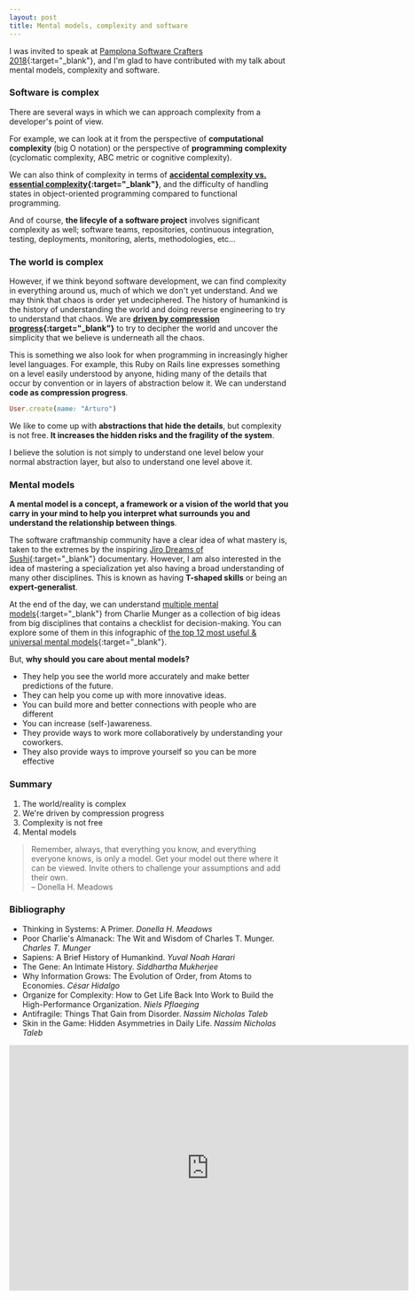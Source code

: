 ```yaml
---
layout: post
title: Mental models, complexity and software
---
```


I was invited to speak at [Pamplona Software Crafters
2018][1]{:target="_blank"}, and I'm glad to have contributed with my talk about
mental models, complexity and software.


### Software is complex

There are several ways in which we can approach complexity from a developer's point of view.

For example, we can look at it from the perspective of **computational
complexity** (big O notation) or the perspective of **programming complexity**
(cyclomatic complexity, ABC metric or cognitive complexity).

We can also think of complexity in terms of **[accidental complexity vs.
essential complexity][2]{:target="_blank"}**, and the difficulty of handling
states in object-oriented programming compared to functional programming.

And of course, **the lifecyle of a software project** involves significant
complexity as well; software teams, repositories, continuous integration, testing,
deployments, monitoring, alerts, methodologies, etc...


### The world is complex

However, if we think beyond software development, we can find
complexity in everything around us, much of which we don't yet understand. And
we may think that chaos is order yet undeciphered. The history of humankind is
the history of understanding the world and doing reverse engineering to try to
understand that chaos. We are **[driven by compression
progress][3]{:target="_blank"}** to try to decipher the world and uncover the
simplicity that we believe is underneath all the chaos.

This is something we also look for when programming in increasingly higher
level languages. For example, this Ruby on Rails line expresses something on a
level easily understood by anyone, hiding many of the details that occur by
convention or in layers of abstraction below it. We can understand **code as
compression progress**.

```ruby
User.create(name: "Arturo")
```

We like to come up with **abstractions that hide the details**, but complexity
is not free. **It increases the hidden risks and the fragility of the system**.

I believe the solution is not simply to understand one level below your normal
abstraction layer, but also to understand one level above it.


### Mental models

**A mental model is a concept, a framework or a vision of the world that you
carry in your mind to help you interpret what surrounds you and understand the
relationship between things**.

The software craftmanship community have a clear idea of what mastery is, taken
to the extremes by the inspiring [Jiro Dreams of Sushi][5]{:target="_blank"}
documentary. However, I am also interested in the idea of mastering a
specialization yet also having a broad understanding of many other disciplines.
This is known as having **T-shaped skills** or being an **expert-generalist**.

At the end of the day, we can understand [multiple mental models][6]{:target="_blank"}
from Charlie Munger as a collection of big ideas from big disciplines that contains
a checklist for decision-making. You can explore some of them in this infographic of [the
top 12 most useful & universal mental models][7]{:target="_blank"}.


But, **why should you care about mental models?**

- They help you see the world more accurately and make better predictions of the future.
- They can help you come up with more innovative ideas.
- You can build more and better connections with people who are different
- You can increase (self-)awareness.
- They provide ways to work more collaboratively by understanding your coworkers.
- They also provide ways to improve yourself so you can be more effective


### Summary

1. The world/reality is complex
2. We're driven by compression progress
3. Complexity is not free
4. Mental models

> Remember, always, that everything you know, and everything everyone knows, is
> only a model. Get your model out there where it can be viewed. Invite others
> to challenge your assumptions and add their own.  
> – Donella H. Meadows


### Bibliography

- Thinking in Systems: A Primer. *Donella H. Meadows*
- Poor Charlie's Almanack: The Wit and Wisdom of Charles T. Munger. *Charles T. Munger*
- Sapiens: A Brief History of Humankind. *Yuval Noah Harari*
- The Gene: An Intimate History. *Siddhartha Mukherjee*
- Why Information Grows: The Evolution of Order, from Atoms to Economies. *César Hidalgo*
- Organize for Complexity: How to Get Life Back Into Work to Build the High-Performance Organization. *Niels Pflaeging*
- Antifragile: Things That Gain from Disorder. *Nassim Nicholas Taleb*
- Skin in the Game: Hidden Asymmetries in Daily Life. *Nassim Nicholas Taleb*


<iframe src="https://www.slideshare.net/slideshow/embed_code/key/bKchRh0iIDMIJO"
width="720" height="443" frameborder="0" marginwidth="0" marginheight="0"
scrolling="no" allowfullscreen></iframe>


[1]: http://pamplonaswcraft.com/
[2]: http://curtclifton.net/papers/MoseleyMarks06a.pdf
[3]: https://arxiv.org/abs/0812.4360
[5]: https://youtu.be/Q3Ve7ec1HpY
[6]: https://www.fs.blog/mental-models/
[7]: https://drive.google.com/file/d/12V2WISNqWeArYfzUKXMgX88paZeBW6Zm/view
